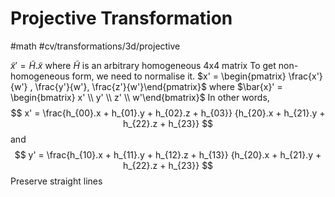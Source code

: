 # Projective Transformation
#math #cv/transformations/3d/projective 

$\tilde{x}' = \tilde{H}.\tilde{x}$ where $\tilde{H}$ is an arbitrary homogeneous 4x4 matrix
To get non-homogeneous form, we need to normalise it.
$x' = \begin{pmatrix} \frac{x'}{w'} , \frac{y'}{w'}, \frac{z'}{w'}\end{pmatrix}$ where $\bar{x}' = \begin{bmatrix} x' \\ y' \\ z' \\ w'\end{bmatrix}$
In other words, 
$$
x' = \frac{h_{00}.x + h_{01}.y + h_{02}.z + h_{03}} 
{h_{20}.x + h_{21}.y + h_{22}.z + h_{23}}
$$
and
$$
y' = \frac{h_{10}.x + h_{11}.y + h_{12}.z + h_{13}} 
{h_{20}.x + h_{21}.y + h_{22}.z + h_{23}}
$$
Preserve straight lines